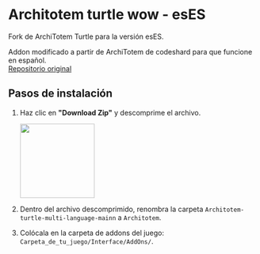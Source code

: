 # Architotem turtle wow - esES
Fork de ArchiTotem Turtle para la versión esES.

Addon modificado a partir de ArchiTotem de codeshard para que funcione en español.  
[Repositorio original](https://github.com/codeshard/ArchiTotem)


## Pasos de instalación
1. Haz clic en **"Download Zip"** y descomprime el archivo.

   <img src="https://github.com/user-attachments/assets/d448633c-0624-4459-8e63-14798ba9c0c7" width="150" />
   
2. Dentro del archivo descomprimido, renombra la carpeta `Architotem-turtle-multi-language-mainn` a `Architotem`.
3. Colócala en la carpeta de addons del juego:  
   `Carpeta_de_tu_juego/Interface/AddOns/`.
